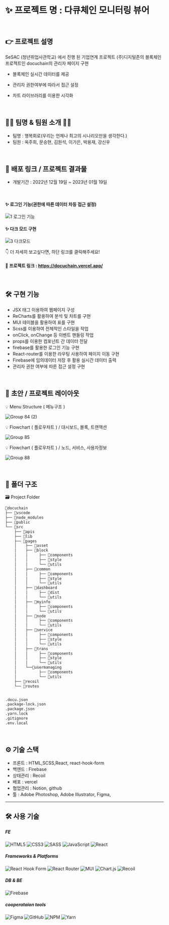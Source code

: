 # ✨ 프로젝트 명 : 다큐체인 모니터링 뷰어
<br />

## 👉 프로젝트 설명

SeSAC (청년취업사관학교) 에서 진행 된 기업연계 프로젝트 (주)디지털존의 블록체인 프로젝트인 docuchain의 관리자 페이지 구현
<br>
- 블록체인 실시간 데이터를 제공 

- 관리자 권한여부에 따라서 접근 설정

- 차트 라이브러리를 이용한 시각화
<br />

## 👩‍💻 팀명 & 팀원 소개 👨‍💻
- 팀명 : 행복회로(우리는 언제나 최고의 시나리오만을 생각한다.)
- 팀원 : 옥주희, 문승현, 김원석, 이가은, 박용재, 강신우
<br>

## 🔗 배포 링크 / 프로젝트 결과물
- 개발기간 : 2022년 12월 19일 ~ 2023년 01월 19일
<br>

#### ✨ 로그인 기능(권한에 따른 데이터 차등 접근 설정)
![1  로그인 기능](https://user-images.githubusercontent.com/65056196/213118835-9b3514da-293d-4f49-819c-cc66d791d09c.gif)
<br>

#### ✨ 다크 모드 구현
![3 다크모드](https://user-images.githubusercontent.com/65056196/213120791-bc22ae2f-2ce0-43e7-a735-182f3fdf08aa.gif)
<br>

👇 더 자세히 보고싶다면, 하단 링크를 클릭해주세요!
#### 🔗 프로젝트 링크 : https://docuchain.vercel.app/
<br>

## 🛠 구현 기능
- JSX 태그 이용하여 웹페이지 구성<br>
- ReCharts를 활용하여 분석 및 차트를 구현<br>
- MUI 테이블을 활용하여 표를 구현<br>
- Scss를 이용하여 전체적인 스타일을 작업<br>
- onClick, onChange 등 이벤트 핸들링 작업<br>
- props를 이용한 컴포넌트 간 데이터 전달<br>
- firebase를 활용한 로그인 기능 구현<br>
- React-router를 이용한 라우팅 사용하여 페이지 이동 구현<br>
- Firebase에 임의데이터 저장 후 활용 실시간 데이터 출력<br>
- 관리자 권한 여부에 따른 접근 설정 구현<br>
<br>

## 📑 초안 / 프로젝트 레이아웃

💡 Menu Structure ( 메뉴구조 )

![Group 84 (2)](https://user-images.githubusercontent.com/47172522/212784521-92486105-86b2-4d1b-acee-88eccb3025e0.jpg)

💡 Flowchart ( 플로우차트 ) / 대시보드, 블록, 트랜잭션

![Group 85](https://user-images.githubusercontent.com/47172522/212784787-b66d87c3-afb9-42f0-b9c7-9e24b593a438.jpg)

💡 Flowchart ( 플로우차트 ) / 노드, 서비스, 사용자정보

![Group 88](https://user-images.githubusercontent.com/47172522/212784984-51a556fd-db29-4f57-935a-b1a3dc992f3f.jpg)

<br>

## 📁 폴더 구조

🗃 Project Folder

```bash
📁docuchain
├── 📁vscode
├── 📁node_modules
├── 📁public
└── 📁src
    ├── 📁apis
    ├── 📁lib
    ├── 📁pages
    │    ├── 📁asset
    │    ├── 📁block
    │    │     ├── 📁components
    │    │     ├── 📁style
    │    │     └── 📁utils
    │    ├── 📁common
    │    │     ├── 📁components
    │    │     ├── 📁style
    │    │     └── 📁utils
    │    ├── 📁dashboard
    │    │     ├── 📁dist
    │    │     └── 📁utils
    │    ├── 📁myinfo
    │    │     ├── 📁components
    │    │     └── 📁utils
    │    ├── 📁node
    │    │     ├── 📁components
    │    │     └── 📁utils
    │    ├── 📁service
    │    │     ├── 📁components
    │    │     ├── 📁style
    │    │     └── 📁utils
    │    ├── 📁trans
    │    │     ├── 📁components
    │    │     ├── 📁style
    │    │     └── 📁utils
    │    └──📁usermanaging
    │          ├── 📁components
    │          └── 📁utils
    ├── 📁recoil
    └── 📁routes


.docu.json
.package-lock.json
.package.json
.yarn.lock
.gitignore
.env.local
```

<br>

## ⚙ 기술 스택

- 프론트 : HTML,SCSS,React, react-hook-form
- 백엔드 : Firebase
- 상태관리 : Recoil
- 배포 : vercel
- 협업관리 : Notion, github
- 툴 : Adobe Photoshop, Adobe Illustrator, Figma,
<hr />

## 🛠 사용 기술
##### FE
![HTML5](https://img.shields.io/badge/html5-%23E34F26.svg?style=for-the-badge&logo=html5&logoColor=white)
![CSS3](https://img.shields.io/badge/css3-%231572B6.svg?style=for-the-badge&logo=css3&logoColor=white)
![SASS](https://img.shields.io/badge/SASS-hotpink.svg?style=for-the-badge&logo=SASS&logoColor=white)
![JavaScript](https://img.shields.io/badge/javascript-%23323330.svg?style=for-the-badge&logo=javascript&logoColor=%23F7DF1E)
![React](https://img.shields.io/badge/react-%2320232a.svg?style=for-the-badge&logo=react&logoColor=%2361DAFB)
<br>
##### Frameworks & Platforms 
![React Hook Form](https://img.shields.io/badge/React%20Hook%20Form-%23EC5990.svg?style=for-the-badge&logo=reacthookform&logoColor=white)
![React Router](https://img.shields.io/badge/React_Router-CA4245?style=for-the-badge&logo=react-router&logoColor=white)
![MUI](https://img.shields.io/badge/MUI-%230081CB.svg?style=for-the-badge&logo=mui&logoColor=white)
![Chart.js](https://img.shields.io/badge/chart.js-F5788D.svg?style=for-the-badge&logo=chart.js&logoColor=white)
![Recoil](https://img.shields.io/badge/Recoil-black.svg?style=for-the-badge&logo=Recoil&logoColor=white)
##### DB & BE
![Firebase](https://img.shields.io/badge/firebase-%23039BE5.svg?style=for-the-badge&logo=firebase)
<br>
##### cooperataion tools
![Figma](https://img.shields.io/badge/figma-%23F24E1E.svg?style=for-the-badge&logo=figma&logoColor=white)
![GitHub](https://img.shields.io/badge/github-%23121011.svg?style=for-the-badge&logo=github&logoColor=white)
![NPM](https://img.shields.io/badge/NPM-%23000000.svg?style=for-the-badge&logo=npm&logoColor=white)
![Yarn](https://img.shields.io/badge/yarn-%232C8EBB.svg?style=for-the-badge&logo=yarn&logoColor=white)
<br>

